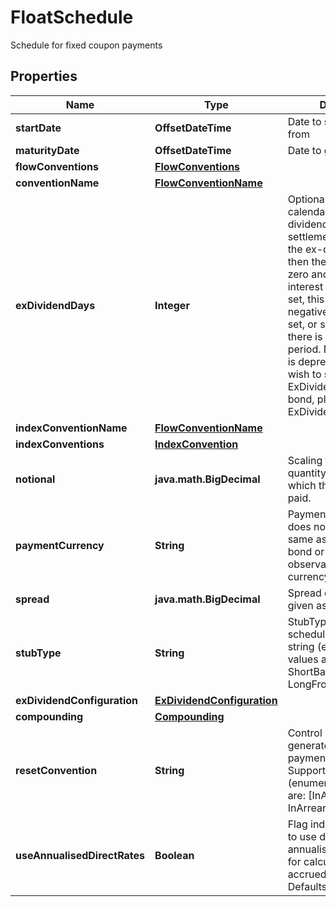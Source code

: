 

# FloatSchedule

Schedule for fixed coupon payments

## Properties

| Name | Type | Description | Notes |
|------------ | ------------- | ------------- | -------------|
|**startDate** | **OffsetDateTime** | Date to start generate from |  [optional] |
|**maturityDate** | **OffsetDateTime** | Date to generate to |  [optional] |
|**flowConventions** | [**FlowConventions**](FlowConventions.md) |  |  [optional] |
|**conventionName** | [**FlowConventionName**](FlowConventionName.md) |  |  [optional] |
|**exDividendDays** | **Integer** | Optional. Number of calendar days in the ex-dividend period.  If the settlement date falls in the ex-dividend period then the coupon paid is zero and the accrued interest is negative.  If set, this must be a non-negative number.  If not set, or set to 0, then there is no ex-dividend period.     NOTE: This field is deprecated. If you wish to set the ExDividendDays on a bond, please use the ExDividendConfiguration. |  [optional] |
|**indexConventionName** | [**FlowConventionName**](FlowConventionName.md) |  |  [optional] |
|**indexConventions** | [**IndexConvention**](IndexConvention.md) |  |  [optional] |
|**notional** | **java.math.BigDecimal** | Scaling factor, the quantity outstanding on which the rate will be paid. |  [optional] |
|**paymentCurrency** | **String** | Payment currency. This does not have to be the same as the nominal bond or observation/reset currency. |  |
|**spread** | **java.math.BigDecimal** | Spread over floating rate given as a fraction. |  [optional] |
|**stubType** | **String** | StubType required of the schedule    Supported string (enumeration) values are: [ShortFront, ShortBack, LongBack, LongFront, Both]. |  [optional] |
|**exDividendConfiguration** | [**ExDividendConfiguration**](ExDividendConfiguration.md) |  |  [optional] |
|**compounding** | [**Compounding**](Compounding.md) |  |  [optional] |
|**resetConvention** | **String** | Control how resets are generated relative to payment convention(s).    Supported string (enumeration) values are: [InAdvance, InArrears]. |  [optional] |
|**useAnnualisedDirectRates** | **Boolean** | Flag indicating whether to use daily updated annualised interest  rates for calculating the accrued interest. Defaults to false. |  [optional] |



